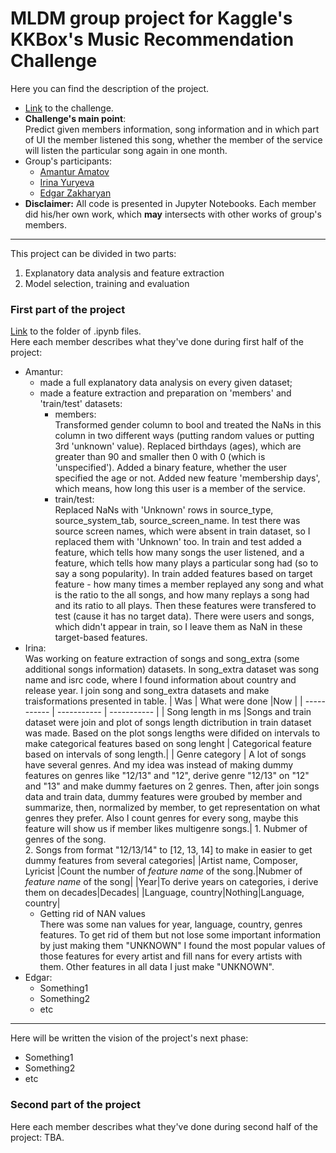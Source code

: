 # MLDM group project for Kaggle's KKBox's Music Recommendation Challenge
Here you can find the description of the project.
- [Link](https://www.kaggle.com/c/kkbox-music-recommendation-challenge) to the challenge.
- **Challenge's main point**:  
  Predict given members information, song information and in which part of UI the member listened this song, whether the member of the service will listen the particular song again in one month.
- Group's participants: 
  - [Amantur Amatov](https://github.com/amanteur)
  - [Irina Yuryeva](https://github.com/upayuryeva) 
  - [Edgar Zakharyan](https://github.com/edgar2597)
- **Disclaimer:** All code is presented in Jupyter Notebooks. Each member did his/her own work, which **may** intersects with other works of group's members.

--------
This project can be divided in two parts:
1) Explanatory data analysis and feature extraction
2) Model selection, training and evaluation

### First part of the project
[Link](https://github.com/amanteur/MLDM_KaggleProject/tree/main/Part1) to the folder of .ipynb files.  
Here each member describes what they've done during first half of the project:
- Amantur:
  - made a full explanatory data analysis on every given dataset;
  - made a feature extraction and preparation on 'members' and 'train/test' datasets:
    - members:  
      Transformed gender column to bool and treated the NaNs in this column in two different ways (putting random values or putting 3rd 'unknown' value). Replaced birthdays (ages), which are greater than 90 and smaller then 0 with 0 (which is 'unspecified'). Added a binary feature, whether the user specified the age or not. Added new feature 'membership days', which means, how long this user is a member of the service.
    - train/test:  
      Replaced NaNs with 'Unknown' rows in source_type, source_system_tab, source_screen_name. In test there was source screen names, which were absent in train dataset, so I replaced them with 'Unknown' too. In train and test added a feature, which tells how many songs the user listened, and a feature, which tells how many plays a particular song had (so to say a song popularity). In train added features based on target feature - how many times a member replayed any song and what is the ratio to the all songs, and how many replays a song had and its ratio to all plays. Then these features were transfered to test (cause it has no target data). There were users and songs, which didn't appear in train, so I leave them as NaN in these target-based features.
- Irina: <br>
  Was working on feature extraction of songs and song_extra (some additional songs information) datasets. 
  In song_extra dataset was song name and isrc code, where I found information about country and release year. I join song and song_extra datasets and make traisformations presented in table. 
  | Was         | What were done       |Now         |
  | ----------- | ----------- | ----------- |
  | Song length in ms      |Songs and train dataset were join and plot of songs length dictribution in train dataset was made. Based on the plot songs lengths were difided on intervals to make categorical features based on song lenght | Categorical feature based on intervals of song length.|
  | Genre category  | A lot of songs have several genres. And my idea was instead of making dummy features on genres like "12/13" and "12", derive genre "12/13" on "12" and "13" and make dummy faetures on 2 genres. Then, after join songs data and train data, dummy features were groubed by member and summarize, then, normalized by member, to get representation on what genres they prefer. Also I count genres for every song, maybe this feature will show us if member likes multigenre songs.| 1. Nubmer of genres of the song. <br>2. Songs from format "12/13/14" to [12, 13, 14] to make in easier to get dummy features from several categories|
  |Artist name, Composer, Lyricist |Count the number of *feature name* of the song.|Nubmer of *feature name* of the song|
  |Year|To derive years on categories, i derive them on decades|Decades|
  |Language, country|Nothing|Language, country|
  - Getting rid of NAN values <br>
    There was some nan values for year, language, country, genres features. To get rid of them but not lose some important information by just making them "UNKNOWN" I found the most popular values of those features for every artist and fill nans for every artists with them. Other features in all data I just make "UNKNOWN".
- Edgar:
  - Something1
  - Something2
  - etc

-------
Here will be written the vision of the project's next phase:
- Something1
- Something2
- etc

### Second part of the project
Here each member describes what they've done during second half of the project:
TBA.
